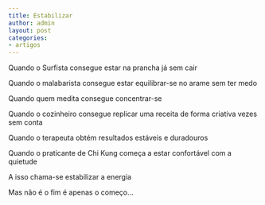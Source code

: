 ```yaml
---
title: Estabilizar
author: admin
layout: post
categories:
- artigos
---
```

Quando o Surfista consegue estar na prancha já sem cair

Quando o malabarista consegue estar equilibrar-se no arame sem ter medo

Quando quem medita consegue concentrar-se

Quando o cozinheiro consegue replicar uma receita de forma criativa vezes sem conta

Quando o terapeuta obtém resultados estáveis e duradouros

Quando o praticante de Chi Kung começa a estar confortável com a quietude

A isso chama-se estabilizar a energia

Mas não é o fim é apenas o começo&#8230;
